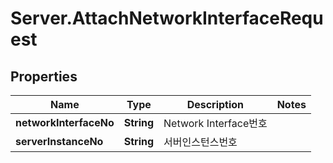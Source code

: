 # Server.AttachNetworkInterfaceRequest

## Properties
Name | Type | Description | Notes
------------ | ------------- | ------------- | -------------
**networkInterfaceNo** | **String** | Network Interface번호 | 
**serverInstanceNo** | **String** | 서버인스턴스번호 | 


